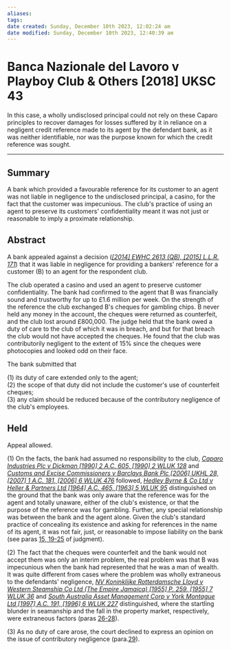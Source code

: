 ```yaml
---
aliases: 
tags: 
date created: Sunday, December 10th 2023, 12:02:24 am
date modified: Sunday, December 10th 2023, 12:40:39 am
---
```


# Banca Nazionale del Lavoro v Playboy Club & Others [2018] UKSC 43

In this case, a wholly undisclosed principal could not rely on these Caparo principles to recover damages for losses suffered by it in reliance on a negligent credit reference made to its agent by the defendant bank, as it was neither identifiable, nor was the purpose known for which the credit reference was sought.

---

## Summary

A bank which provided a favourable reference for its customer to an agent was not liable in negligence to the undisclosed principal, a casino, for the fact that the customer was impecunious. The club's practice of using an agent to preserve its customers' confidentiality meant it was not just or reasonable to imply a proximate relationship.

## Abstract

A bank appealed against a decision (_[[2014] EWHC 2613 (QB), [2015] L.L.R. 171](https://uk.westlaw.com/Document/ID42ECF50174411E4B9D6DB01801DFA6D/View/FullText.html?originationContext=document&transitionType=DocumentItem&ppcid=da625b3ed91e4b45972f0a4310b5f8db&contextData=(sc.DocLink))_) that it was liable in negligence for providing a bankers' reference for a customer (B) to an agent for the respondent club.

The club operated a casino and used an agent to preserve customer confidentiality. The bank had confirmed to the agent that B was financially sound and trustworthy for up to £1.6 million per week. On the strength of the reference the club exchanged B's cheques for gambling chips. B never held any money in the account, the cheques were returned as counterfeit, and the club lost around £800,000. The judge held that the bank owed a duty of care to the club of which it was in breach, and but for that breach the club would not have accepted the cheques. He found that the club was contributorily negligent to the extent of 15% since the cheques were photocopies and looked odd on their face.

The bank submitted that

(1) its duty of care extended only to the agent;  
(2) the scope of that duty did not include the customer's use of counterfeit cheques;  
(3) any claim should be reduced because of the contributory negligence of the club's employees.

## Held

Appeal allowed.

(1) On the facts, the bank had assumed no responsibility to the club, _[Caparo Industries Plc v Dickman [1990] 2 A.C. 605, [1990] 2 WLUK 128](https://uk.westlaw.com/Document/I821B84F0E42711DA8FC2A0F0355337E9/View/FullText.html?originationContext=document&transitionType=DocumentItem&ppcid=da625b3ed91e4b45972f0a4310b5f8db&contextData=(sc.DocLink))_ and _[Customs and Excise Commissioners v Barclays Bank Plc [2006] UKHL 28, [2007] 1 A.C. 181, [2006] 6 WLUK 476](https://uk.westlaw.com/Document/I2E303BE0026F11DBBD1C8F45FD054A0D/View/FullText.html?originationContext=document&transitionType=DocumentItem&ppcid=da625b3ed91e4b45972f0a4310b5f8db&contextData=(sc.DocLink))_ followed, _[Hedley Byrne & Co Ltd v Heller & Partners Ltd [1964] A.C. 465, [1963] 5 WLUK 95](https://uk.westlaw.com/Document/IBC23A100E42711DA8FC2A0F0355337E9/View/FullText.html?originationContext=document&transitionType=DocumentItem&ppcid=da625b3ed91e4b45972f0a4310b5f8db&contextData=(sc.DocLink))_ distinguished on the ground that the bank was only aware that the reference was for the agent and totally unaware, either of the club's existence, or that the purpose of the reference was for gambling. Further, any special relationship was between the bank and the agent alone. Given the club's standard practice of concealing its existence and asking for references in the name of its agent, it was not fair, just, or reasonable to impose liability on the bank (see paras [15, 19-25](javascript:void(0); "View judgment paragraphs") of judgment).

(2) The fact that the cheques were counterfeit and the bank would not accept them was only an interim problem, the real problem was that B was impecunious when the bank had represented that he was a man of wealth. It was quite different from cases where the problem was wholly extraneous to the defendants' negligence, _[NV Koninklijke Rotterdamsche Lloyd v Western Steamship Co Ltd (The Empire Jamaica) [1955] P. 259, [1955] 7 WLUK 36](https://uk.westlaw.com/Document/I1177F571E42811DA8FC2A0F0355337E9/View/FullText.html?originationContext=document&transitionType=DocumentItem&ppcid=da625b3ed91e4b45972f0a4310b5f8db&contextData=(sc.DocLink))_ and _[South Australia Asset Management Corp v York Montague Ltd [1997] A.C. 191, [1996] 6 WLUK 227](https://uk.westlaw.com/Document/IB6F1DDE0E42811DA8FC2A0F0355337E9/View/FullText.html?originationContext=document&transitionType=DocumentItem&ppcid=da625b3ed91e4b45972f0a4310b5f8db&contextData=(sc.DocLink))_ distinguished, where the startling blunder in seamanship and the fall in the property market, respectively, were extraneous factors (paras [26-28](javascript:void(0); "View judgment paragraphs")).

(3) As no duty of care arose, the court declined to express an opinion on the issue of contributory negligence (para.[29](javascript:void(0); "View judgment paragraphs")).
